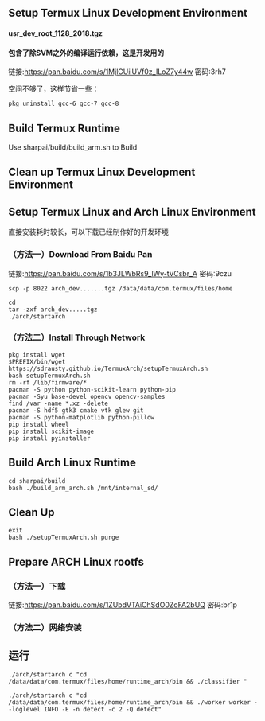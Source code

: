 ## Setup Termux Linux Development Environment
#### usr_dev_root_1128_2018.tgz
#### 包含了除SVM之外的编译运行依赖，这是开发用的
链接:https://pan.baidu.com/s/1MjlCUiiUVf0z_ILoZ7y44w  密码:3rh7

空间不够了，这样节省一些：
```
pkg uninstall gcc-6 gcc-7 gcc-8
```
## Build Termux Runtime
Use sharpai/build/build_arm.sh to Build

## Clean up Termux Linux Development Environment
## Setup Termux Linux and Arch Linux Environment

直接安装耗时较长，可以下载已经制作好的开发环境

### （方法一）Download From Baidu Pan
链接:https://pan.baidu.com/s/1b3JLWbRs9_lWy-tVCsbr_A  密码:9czu
```
scp -p 8022 arch_dev.......tgz /data/data/com.termux/files/home
```

```
cd
tar -zxf arch_dev.....tgz
./arch/startarch
```
### （方法二）Install Through Network
```
pkg install wget
$PREFIX/bin/wget https://sdrausty.github.io/TermuxArch/setupTermuxArch.sh
bash setupTermuxArch.sh
rm -rf /lib/firmware/*
pacman -S python python-scikit-learn python-pip
pacman -Syu base-devel opencv opencv-samples
find /var -name *.xz -delete
pacman -S hdf5 gtk3 cmake vtk glew git
pacman -S python-matplotlib python-pillow  
pip install wheel
pip install scikit-image
pip install pyinstaller
```
## Build Arch Linux Runtime
```
cd sharpai/build
bash ./build_arm_arch.sh /mnt/internal_sd/
```
## Clean Up

```
exit
bash ./setupTermuxArch.sh purge
```


## Prepare ARCH Linux rootfs

### （方法一）下载
链接:https://pan.baidu.com/s/1ZUbdVTAiChSdO0ZoFA2bUQ  密码:br1p

### （方法二）网络安装

## 运行


`./arch/startarch c "cd /data/data/com.termux/files/home/runtime_arch/bin && ./classifier "`

`./arch/startarch c "cd /data/data/com.termux/files/home/runtime_arch/bin && ./worker worker --loglevel INFO -E -n detect -c 2 -Q detect"`
